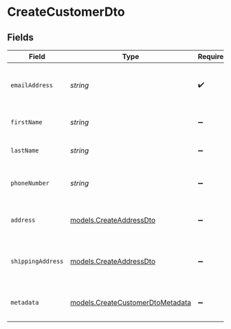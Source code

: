 # CreateCustomerDto


## Fields

| Field                                                                      | Type                                                                       | Required                                                                   | Description                                                                | Example                                                                    |
| -------------------------------------------------------------------------- | -------------------------------------------------------------------------- | -------------------------------------------------------------------------- | -------------------------------------------------------------------------- | -------------------------------------------------------------------------- |
| `emailAddress`                                                             | *string*                                                                   | :heavy_check_mark:                                                         | The primary email address of the user.                                     | user@example.com                                                           |
| `firstName`                                                                | *string*                                                                   | :heavy_minus_sign:                                                         | The first name of the customer.                                            | John                                                                       |
| `lastName`                                                                 | *string*                                                                   | :heavy_minus_sign:                                                         | The last name of the customer.                                             | Doe                                                                        |
| `phoneNumber`                                                              | *string*                                                                   | :heavy_minus_sign:                                                         | The phone number of the customer.                                          | +1 555 555 5555                                                            |
| `address`                                                                  | [models.CreateAddressDto](../models/createaddressdto.md)                   | :heavy_minus_sign:                                                         | The address of the customer.                                               |                                                                            |
| `shippingAddress`                                                          | [models.CreateAddressDto](../models/createaddressdto.md)                   | :heavy_minus_sign:                                                         | The shipping address of the customer.                                      |                                                                            |
| `metadata`                                                                 | [models.CreateCustomerDtoMetadata](../models/createcustomerdtometadata.md) | :heavy_minus_sign:                                                         | Additional metadata for the  customer.                                     | {"order_id":"ord_1JYLo8KerLxWZaQtys6ZQ1xS"}                                |